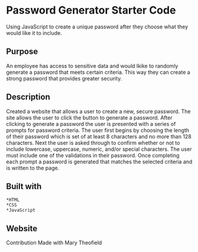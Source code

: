 # Password Generator Starter Code
Using JavaScript to create a unique password after they choose what they would like it to include. 

## Purpose 
An employee has access to sensitive data and would lkike to randomly generate a password that meets certain criteria. This way they can create a strong password that provides greater security. 

## Description
Created a website that allows a user to create a new, secure password. The site allows the user to click the button to generate a password. After clicking to generate a password the user is  presented with a series of prompts for password criteria. The user first begins by choosing the length of their password which is set of at least 8 characters and no more than 128 characters. Next the user is asked through to confirm whether or not to include lowercase, uppercase, numeric, and/or special characters. The user must include one of the validations in their password. Once completing each prompt a password is generated that matches the selected criteria and is written to the page. 

## Built with 
    *HTML 
    *CSS 
    *JavaScript

## Website


Contribution
Made with Mary Theofield 

